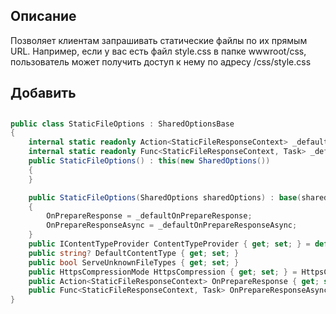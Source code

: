 ## Описание
Позволяет клиентам запрашивать статические файлы по их прямым URL. Например, если у вас есть файл style.css в папке wwwroot/css, пользователь может получить доступ к нему по адресу /css/style.css

## Добавить

##
```csharp
public class StaticFileOptions : SharedOptionsBase
{
    internal static readonly Action<StaticFileResponseContext> _defaultOnPrepareResponse = _ => { };
    internal static readonly Func<StaticFileResponseContext, Task> _defaultOnPrepareResponseAsync = _ => Task.CompletedTask;
    public StaticFileOptions() : this(new SharedOptions())
    {
    }

    public StaticFileOptions(SharedOptions sharedOptions) : base(sharedOptions)
    {
        OnPrepareResponse = _defaultOnPrepareResponse;
        OnPrepareResponseAsync = _defaultOnPrepareResponseAsync;
    }
    public IContentTypeProvider ContentTypeProvider { get; set; } = default!;
    public string? DefaultContentType { get; set; }
    public bool ServeUnknownFileTypes { get; set; }
    public HttpsCompressionMode HttpsCompression { get; set; } = HttpsCompressionMode.Compress;
    public Action<StaticFileResponseContext> OnPrepareResponse { get; set; }
    public Func<StaticFileResponseContext, Task> OnPrepareResponseAsync { get; set; }
}
```
